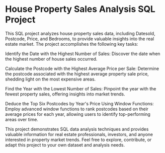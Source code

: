 # House Property Sales Analysis SQL Project
This SQL project analyzes house property sales data, including Datesold, Postcode, Price, and Bedrooms, to provide valuable insights into the real estate market. The project accomplishes the following key tasks:

Identify the Date with the Highest Number of Sales: Discover the date when the highest number of house sales occurred.

Calculate the Postcode with the Highest Average Price per Sale: Determine the postcode associated with the highest average property sale price, shedding light on the most expensive areas.

Find the Year with the Lowest Number of Sales: Pinpoint the year with the fewest property sales, offering insights into market trends.

Deduce the Top Six Postcodes by Year's Price Using Window Functions: Employ advanced window functions to rank postcodes based on their average prices for each year, allowing users to identify top-performing areas over time.

This project demonstrates SQL data analysis techniques and provides valuable information for real estate professionals, investors, and anyone interested in property market trends. Feel free to explore, contribute, or adapt this project to your own dataset and analysis needs.
